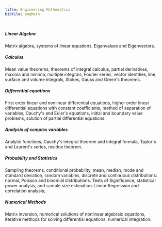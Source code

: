 ```yaml
---
title: Engineering Mathematics
bibFile: engMath

---
```


##### Linear Algebra
Matrix algebra, systems of linear equations, Eigenvalues and Eigenvectors.

##### Calculus
Mean value theorems, theorems of integral calculus, partial derivatives, maxima and minima, multiple integrals, Fourier series, vector identities, line, surface and volume integrals, Stokes, Gauss and Green's theorems.

##### Differential equations
First order linear and nonlinear differential equations, higher order linear differential equations with constant coefficients, method of separation of variables, Cauchy's and Euler's equations, initial and boundary value problems, solution of partial differential equations.

##### Analysis of complex variables
Analytic functions, Cauchy's integral theorem and integral formula, Taylor's and Laurent's series, residue theorem.

##### Probability and Statistics
Sampling theorems, conditional probability, mean, median, mode and standard deviation, random variables, discrete and continuous distributions: normal, Poisson and binomial distributions. Tests of Significance, statistical power analysis, and sample size estimation. Linear Regression and correlation analysis;

##### Numerical Methods
Matrix inversion, numerical solutions of nonlinear algebraic equations, iterative methods for solving differential equations, numerical integration.